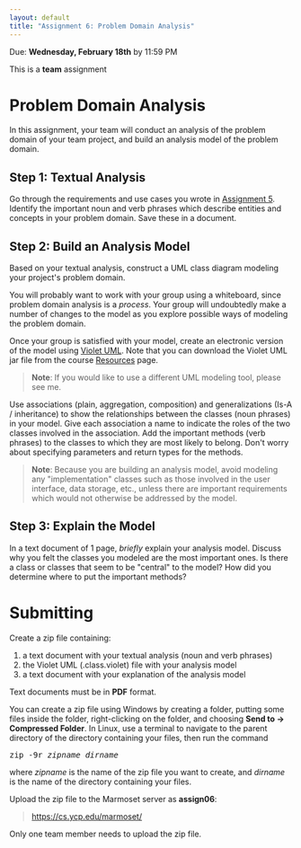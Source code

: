 ```yaml
---
layout: default
title: "Assignment 6: Problem Domain Analysis"
---
```


Due: **Wednesday, February 18th** by 11:59 PM

This is a **team** assignment

Problem Domain Analysis
=======================

In this assignment, your team will conduct an analysis of the problem domain of your team project, and build an analysis model of the problem domain.

Step 1: Textual Analysis
------------------------

Go through the requirements and use cases you wrote in [Assignment 5](assign05.html). Identify the important noun and verb phrases which describe entities and concepts in your problem domain.  Save these in a document.

Step 2: Build an Analysis Model
-------------------------------

Based on your textual analysis, construct a UML class diagram modeling your project's problem domain.

You will probably want to work with your group using a whiteboard, since problem domain analysis is a *process*.  Your group will undoubtedly make a number of changes to the model as you explore possible ways of modeling the problem domain.

Once your group is satisfied with your model, create an electronic version of the model using [Violet UML](http://alexdp.free.fr/violetumleditor/page.php).  Note that you can download the Violet UML jar file from the course [Resources](../resources/index.html) page.

> **Note**: If you would like to use a different UML modeling tool, please see me.

Use associations (plain, aggregation, composition) and generalizations (Is-A / inheritance) to show the relationships between the classes (noun phrases) in your model. Give each association a name to indicate the roles of the two classes involved in the association. Add the important methods (verb phrases) to the classes to which they are most likely to belong. Don't worry about specifying parameters and return types for the methods.

> **Note**: Because you are building an analysis model, avoid modeling any "implementation" classes such as those involved in the user interface, data storage, etc., unless there are important requirements which would not otherwise be addressed by the model.

Step 3: Explain the Model
-------------------------

In a text document of 1 page, *briefly* explain your analysis model. Discuss why you felt the classes you modeled are the most important ones. Is there a class or classes that seem to be "central" to the model? How did you determine where to put the important methods?

Submitting
==========

Create a zip file containing:

1.  a text document with your textual analysis (noun and verb phrases)
2.  the Violet UML (.class.violet) file with your analysis model
3.  a text document with your explanation of the analysis model

Text documents must be in **PDF** format.

You can create a zip file using Windows by creating a folder, putting some files inside the folder, right-clicking on the folder, and choosing **Send to &rarr; Compressed Folder**.  In Linux, use a terminal to navigate to the parent directory of the directory containing your files, then run the command

<pre>
zip -9r <i>zipname</i> <i>dirname</i>
</pre>

where *zipname* is the name of the zip file you want to create, and <i>dirname</i> is the name of the directory containing your files.

Upload the zip file to the Marmoset server as **assign06**:

> <https://cs.ycp.edu/marmoset/>

Only one team member needs to upload the zip file.

<!-- vim:set wrap: ­-->
<!-- vim:set linebreak: -->
<!-- vim:set nolist: -->
